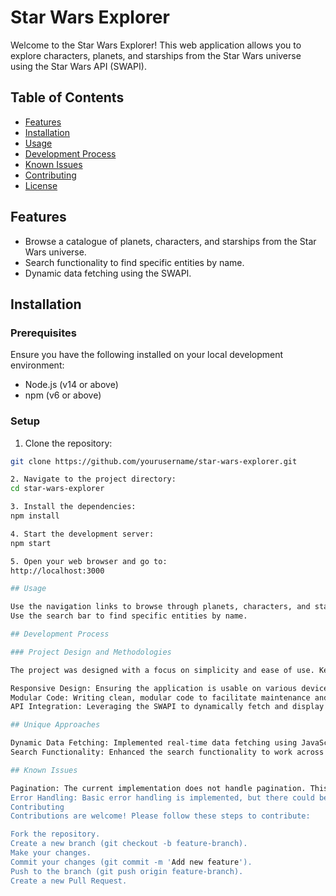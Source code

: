 # Star Wars Explorer

Welcome to the Star Wars Explorer! This web application allows you to explore characters, planets, and starships from the Star Wars universe using the Star Wars API (SWAPI).

## Table of Contents

- [Features](#features)
- [Installation](#installation)
- [Usage](#usage)
- [Development Process](#development-process)
- [Known Issues](#known-issues)
- [Contributing](#contributing)
- [License](#license)

## Features

- Browse a catalogue of planets, characters, and starships from the Star Wars universe.
- Search functionality to find specific entities by name.
- Dynamic data fetching using the SWAPI.

## Installation

### Prerequisites

Ensure you have the following installed on your local development environment:

- Node.js (v14 or above)
- npm (v6 or above)

### Setup

1. Clone the repository:

```bash
git clone https://github.com/yourusername/star-wars-explorer.git

2. Navigate to the project directory:
cd star-wars-explorer

3. Install the dependencies:
npm install

4. Start the development server:
npm start

5. Open your web browser and go to:
http://localhost:3000

## Usage

Use the navigation links to browse through planets, characters, and starships.
Use the search bar to find specific entities by name.

## Development Process

### Project Design and Methodologies

The project was designed with a focus on simplicity and ease of use. Key design considerations included:

Responsive Design: Ensuring the application is usable on various devices.
Modular Code: Writing clean, modular code to facilitate maintenance and future enhancements.
API Integration: Leveraging the SWAPI to dynamically fetch and display data.

## Unique Approaches

Dynamic Data Fetching: Implemented real-time data fetching using JavaScript’s fetch API to ensure the latest information is displayed.
Search Functionality: Enhanced the search functionality to work across multiple categories (planets, characters, starships) by querying the SWAPI endpoints dynamically.

## Known Issues

Pagination: The current implementation does not handle pagination. This could lead to incomplete data being displayed if the number of entities exceeds the API's response limit.
Error Handling: Basic error handling is implemented, but there could be edge cases where the application does not gracefully handle API failures or network issues.
Contributing
Contributions are welcome! Please follow these steps to contribute:

Fork the repository.
Create a new branch (git checkout -b feature-branch).
Make your changes.
Commit your changes (git commit -m 'Add new feature').
Push to the branch (git push origin feature-branch).
Create a new Pull Request.
